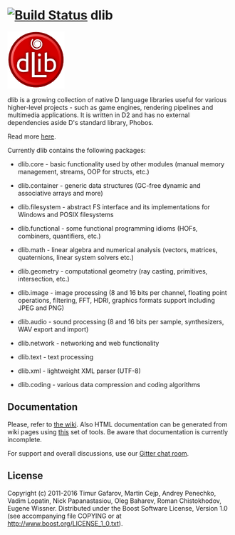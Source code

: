 [![Build Status](https://travis-ci.org/gecko0307/dlib.svg?branch=master)](https://travis-ci.org/gecko0307/dlib)
dlib
====
[![dlib-logo.png](/logo/dlib-logo.png)](/logo/dlib-logo.png)

dlib is a growing collection of native D language libraries useful for various higher-level projects - such as game engines, rendering pipelines and multimedia applications. It is written in D2 and has no external dependencies aside D's standard library, Phobos.

Read more [here](https://github.com/gecko0307/dlib/wiki).

Currently dlib contains the following packages:

* dlib.core - basic functionality used by other modules (manual memory management, streams, OOP for structs, etc.)

* dlib.container - generic data structures (GC-free dynamic and associative arrays and more)

* dlib.filesystem - abstract FS interface and its implementations for Windows and POSIX filesystems

* dlib.functional - some functional programming idioms (HOFs, combiners, quantifiers, etc.)

* dlib.math - linear algebra and numerical analysis (vectors, matrices, quaternions, linear system solvers etc.)

* dlib.geometry - computational geometry (ray casting, primitives, intersection, etc.)

* dlib.image - image processing (8 and 16 bits per channel, floating point operations, filtering, FFT, HDRI, graphics formats support including JPEG and PNG)

* dlib.audio - sound processing (8 and 16 bits per sample, synthesizers, WAV export and import)

* dlib.network - networking and web functionality

* dlib.text - text processing

* dlib.xml - lightweight XML parser (UTF-8)

* dlib.coding - various data compression and coding algorithms

Documentation
-------------
Please, refer to [the wiki](https://github.com/gecko0307/dlib/wiki). Also HTML documentation can be generated from wiki pages using [this](https://github.com/gecko0307/dlib/tree/master/gendoc) set of tools. Be aware that documentation is currently incomplete.

For support and overall discussions, use our [Gitter chat room](https://gitter.im/gecko0307/dlib).

License
-------
Copyright (c) 2011-2016 Timur Gafarov, Martin Cejp, Andrey Penechko, Vadim Lopatin, Nick Papanastasiou, Oleg Baharev, Roman Chistokhodov, Eugene Wissner. Distributed under the Boost Software License, Version 1.0 (see accompanying file COPYING or at http://www.boost.org/LICENSE_1_0.txt).

